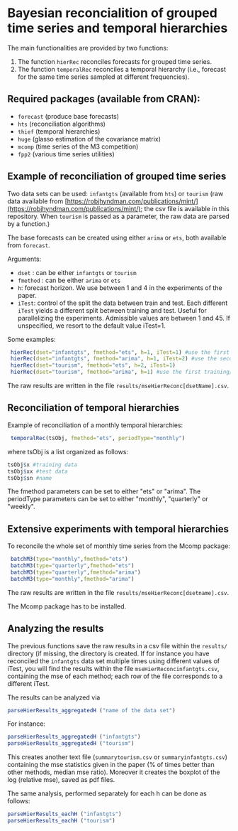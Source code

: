 # Bayesian reconcialition of grouped time series and temporal hierarchies 

The main functionalities are provided by two functions:
1. The function `hierRec` reconciles forecasts for grouped time series.
2. The function `temporalRec` reconciles a temporal hierarchy (i.e., forecast for the same time series sampled at different frequencies).

## Required packages (available from CRAN):
* `forecast` (produce base forecasts)
* `hts` (reconciliation algorithms)
* `thief` (temporal hierarchies)
* `huge` (glasso estimation of the covariance matrix)
* `mcomp` (time series of the M3 competition)
* `fpp2` (various time series utilities)


## Example of reconciliation of grouped time series
Two data sets can be used: `infantgts` (available from `hts`) or `tourism` (raw data available from [https://robjhyndman.com/publications/mint/](https://robjhyndman.com/publications/mint/); the csv file is available in this repository. When  `tourism` is passed as a parameter, the raw data are parsed by a function.)

The base forecasts can be created using either `arima` or `ets`, both available from `forecast`.

Arguments:
* `dset` : can be either `infantgts` or `tourism`
* `fmethod` : can be either `arima` or `ets`
* `h`: forecast horizon. We use between 1 and 4 in the experiments of the paper.
* `iTest`: control of the split the data between train and test. Each different `iTest` yields a different split between training and test. Useful for parallelizing the experiments. Admissible values are between 1 and 45. If unspecified, we resort to the default value iTest=1.


Some examples:
```R
 hierRec(dset="infantgts", fmethod="ets", h=1, iTest=1) #use the first training/test split
 hierRec(dset="infantgts", fmethod="arima", h=1, iTest=2) #use the second training/test split
 hierRec(dset="tourism", fmethod="ets", h=2, iTest=1)
 hierRec(dset="tourism", fmethod="arima", h=1) #use the first training/test split
```
The raw results are written in the file `results/mseHierReconc[dsetName].csv`.


## Reconciliation of temporal hierarchies


Example of reconciliation of a monthly temporal hierarchies:

```R
 temporalRec(tsObj, fmethod="ets", periodType="monthly")
```
where tsObj is a list organized as follows:
```R
tsObj$x #training data
tsObj$xx #test data
tsObj$sn #name
```   
The fmethod parameters can be set to either "ets" or "arima".
The periodType parameters can be set to either "monthly", "quarterly" or "weekly".

## Extensive experiments with temporal hierarchies
To reconcile  the whole set of monthly time series from the Mcomp package:
```R
 batchM3(type="monthly",fmethod="ets")
 batchM3(type="quarterly",fmethod="ets")
 batchM3(type="quarterly",fmethod="arima")
 batchM3(type="monthly",fmethod="arima")
```
The raw results are written in the file `results/mseHierReconc[dsetname].csv`.

The Mcomp package has to be installed.

## Analyzing the results
The previous functions save the raw results in a csv file within the `results/` directory (if missing, the directory is created.
If for instance you have reconciled the `infantgts` data set multiple times using different values of iTest, you will find the results within the file `mseHierReconcinfantgts.csv`, containing the mse of each method; each row of the file corresponds to a different iTest.

The results can be analyzed via
```R
parseHierResults_aggregatedH ("name of the data set")
```
For instance:

```R
parseHierResults_aggregatedH ("infantgts")
parseHierResults_aggregatedH ("tourism")
```

This creates another text file (`summarytourism.csv` or `summaryinfantgts.csv`) containing the mse statistics given in the paper (% of times better than other methods, median mse ratio). Moreover it creates the boxplot of the log (relative mse), saved as pdf files.

The same analysis, performed separately for each h can be done as follows:

```R
parseHierResults_eachH ("infantgts")
parseHierResults_eachH ("tourism")
```



